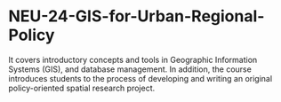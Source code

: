 # NEU-24-GIS-for-Urban-Regional-Policy
It covers introductory concepts and tools in Geographic Information Systems (GIS), and database management. In addition, the course introduces students to the process of developing and writing an original policy-oriented spatial research project.
